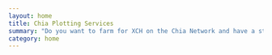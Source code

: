 ```yaml
---
layout: home
title: Chia Plotting Services
summary: "Do you want to farm for XCH on the Chia Network and have a stack of HDD's but no money or time to build a dedicated plotting PC? We can help you!!\n\nWe offer \"Pay to Plot\" services to Chia farmers worldwide. With our in-house plotting software and fully automated process we can generate plots to download in under an hour with no queue time!\n\nTo get started, select how many Chia plots you want us to generate below and at the checkout,\_**input your Chia Public Pool and Farmer Key in to the order form**.\n\nPLEASE DO NOT SEND US YOUR CHIA PRIVATE KEYS!!!\n\nOnce you've placed the order, our automated system will generate your plots and will send you an email once done with a link to download your plots.\n"
category: home
---
```


